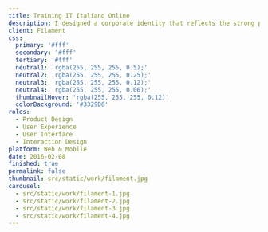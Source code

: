 ```yaml
---
title: Training IT Italiano Online
description: I designed a corporate identity that reflects the strong potential in online training, communicates with potential users as the company offers a vast and updated catalogue of IT courses.
client: Filament
css:
  primary: '#fff'
  secondary: '#fff'
  tertiary: '#fff'
  neutral1: 'rgba(255, 255, 255, 0.5);'
  neutral2: 'rgba(255, 255, 255, 0.25);'
  neutral3: 'rgba(255, 255, 255, 0.12);'
  neutral4: 'rgba(255, 255, 255, 0.06);'
  thumbnailHover: 'rgba(255, 255, 255, 0.12)'
  colorBackground: '#3329D6'
roles:
  - Product Design
  - User Experience
  - User Interface
  - Interaction Design
platform: Web & Mobile
date: 2016-02-08
finished: true
permalink: false
thumbnail: src/static/work/filament.jpg
carousel:
  - src/static/work/filament-1.jpg
  - src/static/work/filament-2.jpg
  - src/static/work/filament-3.jpg
  - src/static/work/filament-4.jpg
---
```

